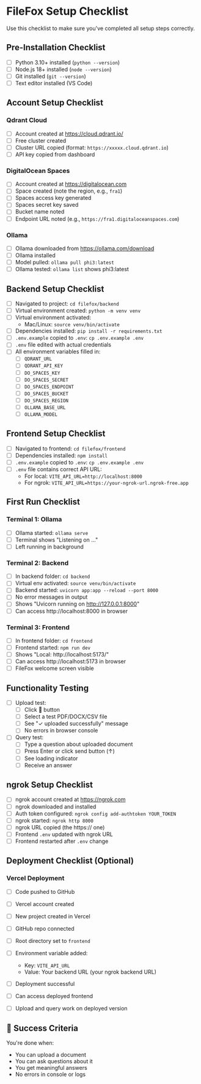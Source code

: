 
#  FileFox Setup Checklist

Use this checklist to make sure you've completed all setup steps correctly.

## Pre-Installation Checklist

- [ ] Python 3.10+ installed (`python --version`)
- [ ] Node.js 18+ installed (`node --version`)
- [ ] Git installed (`git --version`)
- [ ] Text editor installed (VS Code)

## Account Setup Checklist

### Qdrant Cloud
- [ ] Account created at https://cloud.qdrant.io/
- [ ] Free cluster created
- [ ] Cluster URL copied (format: `https://xxxxx.cloud.qdrant.io`)
- [ ] API key copied from dashboard

### DigitalOcean Spaces
- [ ] Account created at https://digitalocean.com
- [ ] Space created (note the region, e.g., `fra1`)
- [ ] Spaces access key generated
- [ ] Spaces secret key saved
- [ ] Bucket name noted
- [ ] Endpoint URL noted (e.g., `https://fra1.digitaloceanspaces.com`)

### Ollama
- [ ] Ollama downloaded from https://ollama.com/download
- [ ] Ollama installed
- [ ] Model pulled: `ollama pull phi3:latest`
- [ ] Ollama tested: `ollama list` shows phi3:latest

## Backend Setup Checklist

- [ ] Navigated to project: `cd filefox/backend`
- [ ] Virtual environment created: `python -m venv venv`
- [ ] Virtual environment activated:
  - Mac/Linux: `source venv/bin/activate`
 - [ ] Dependencies installed: `pip install -r requirements.txt`
- [ ] `.env.example` copied to `.env`: `cp .env.example .env`
- [ ] `.env` file edited with actual credentials
- [ ] All environment variables filled in:
  - [ ] `QDRANT_URL`
  - [ ] `QDRANT_API_KEY`
  - [ ] `DO_SPACES_KEY`
  - [ ] `DO_SPACES_SECRET`
  - [ ] `DO_SPACES_ENDPOINT`
  - [ ] `DO_SPACES_BUCKET`
  - [ ] `DO_SPACES_REGION`
  - [ ] `OLLAMA_BASE_URL`
  - [ ] `OLLAMA_MODEL`

##  Frontend Setup Checklist

- [ ] Navigated to frontend: `cd filefox/frontend`
- [ ] Dependencies installed: `npm install`
- [ ] `.env.example` copied to `.env`: `cp .env.example .env`
- [ ] `.env` file contains correct API URL:
  - For local: `VITE_API_URL=http://localhost:8000`
  - For ngrok: `VITE_API_URL=https://your-ngrok-url.ngrok-free.app`

## First Run Checklist

### Terminal 1: Ollama
- [ ] Ollama started: `ollama serve`
- [ ] Terminal shows "Listening on ..."
- [ ] Left running in background

### Terminal 2: Backend
- [ ] In backend folder: `cd backend`
- [ ] Virtual env activated: `source venv/bin/activate`
- [ ] Backend started: `uvicorn app:app --reload --port 8000`
- [ ] No error messages in output
- [ ] Shows "Uvicorn running on http://127.0.0.1:8000"
- [ ] Can access http://localhost:8000 in browser

### Terminal 3: Frontend
- [ ] In frontend folder: `cd frontend`
- [ ] Frontend started: `npm run dev`
- [ ] Shows "Local: http://localhost:5173/"
- [ ] Can access http://localhost:5173 in browser
- [ ] FileFox welcome screen visible

## Functionality Testing

- [ ] Upload test:
  - [ ] Click 📎 button
  - [ ] Select a test PDF/DOCX/CSV file
  - [ ] See "✓ uploaded successfully" message
  - [ ] No errors in browser console 

- [ ] Query test:
  - [ ] Type a question about uploaded document
  - [ ] Press Enter or click send button (↑)
  - [ ] See loading indicator 
  - [ ] Receive an answer
 
##  ngrok Setup Checklist

- [ ] ngrok account created at https://ngrok.com
- [ ] ngrok downloaded and installed
- [ ] Auth token configured: `ngrok config add-authtoken YOUR_TOKEN`
- [ ] ngrok started: `ngrok http 8000`
- [ ] ngrok URL copied (the https:// one)
- [ ] Frontend `.env` updated with ngrok URL
- [ ] Frontend restarted after `.env` change

##  Deployment Checklist (Optional)

### Vercel Deployment
- [ ] Code pushed to GitHub
- [ ] Vercel account created
- [ ] New project created in Vercel
- [ ] GitHub repo connected
- [ ] Root directory set to `frontend`
- [ ] Environment variable added:
  - Key: `VITE_API_URL`
  - Value: Your backend URL (your ngrok backend URL)
- [ ] Deployment successful
- [ ] Can access deployed frontend
- [ ] Upload and query work on deployed version


## 🎉 Success Criteria

You're done when:
- You can upload a document
- You can ask questions about it
- You get meaningful answers
- No errors in console or logs


